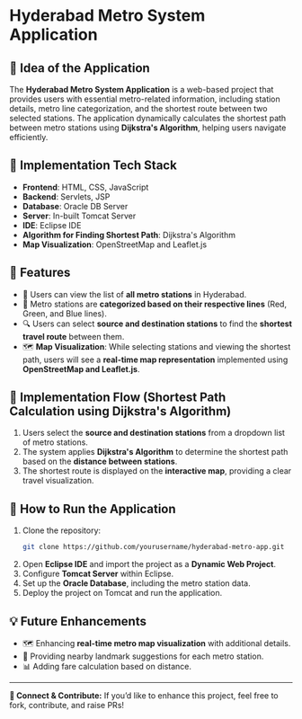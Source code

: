 # Hyderabad Metro System Application

## 📌 Idea of the Application
The **Hyderabad Metro System Application** is a web-based project that provides users with essential metro-related information, including station details, metro line categorization, and the shortest route between two selected stations. The application dynamically calculates the shortest path between metro stations using **Dijkstra's Algorithm**, helping users navigate efficiently.

## 🚀 Implementation Tech Stack

- **Frontend**: HTML, CSS, JavaScript
- **Backend**: Servlets, JSP
- **Database**: Oracle DB Server
- **Server**: In-built Tomcat Server
- **IDE**: Eclipse IDE
- **Algorithm for Finding Shortest Path**: Dijkstra's Algorithm
- **Map Visualization**: OpenStreetMap and Leaflet.js

## 🎯 Features

- 📍 Users can view the list of **all metro stations** in Hyderabad.
- 🌈 Metro stations are **categorized based on their respective lines** (Red, Green, and Blue lines).
- 🔍 Users can select **source and destination stations** to find the **shortest travel route** between them.
- 🗺️ **Map Visualization**: While selecting stations and viewing the shortest path, users will see a **real-time map representation** implemented using **OpenStreetMap and Leaflet.js**.

## 🔄 Implementation Flow (Shortest Path Calculation using Dijkstra's Algorithm)

1. Users select the **source and destination stations** from a dropdown list of metro stations.
2. The system applies **Dijkstra's Algorithm** to determine the shortest path based on the **distance between stations**.
3. The shortest route is displayed on the **interactive map**, providing a clear travel visualization.

## 📌 How to Run the Application

1. Clone the repository:
   ```sh
   git clone https://github.com/yourusername/hyderabad-metro-app.git
   ```
2. Open **Eclipse IDE** and import the project as a **Dynamic Web Project**.
3. Configure **Tomcat Server** within Eclipse.
4. Set up the **Oracle Database**, including the metro station data.
5. Deploy the project on Tomcat and run the application.

## 💡 Future Enhancements
- 🗺️ Enhancing **real-time metro map visualization** with additional details.
- 📍 Providing nearby landmark suggestions for each metro station.
- 📊 Adding fare calculation based on distance.

---
**🔗 Connect & Contribute:** If you’d like to enhance this project, feel free to fork, contribute, and raise PRs!
